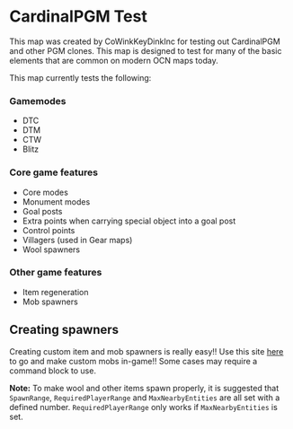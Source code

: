 CardinalPGM Test
================

This map was created by CoWinkKeyDinkInc for testing out CardinalPGM and other PGM clones.
This map is designed to test for many of the basic elements that are common on modern OCN maps today.

This map currently tests the following:

### Gamemodes
 - DTC
 - DTM
 - CTW
 - Blitz

### Core game features
 - Core modes
 - Monument modes
 - Goal posts
 - Extra points when carrying special object into a goal post
 - Control points
 - Villagers (used in Gear maps)
 - Wool spawners

### Other game features
 - Item regeneration
 - Mob spawners

## Creating spawners
Creating custom item and mob spawners is really easy!!  Use this site [here](https://mcstacker.bimbimma.com/)
to go and make custom mobs in-game!!  Some cases may require a command block to use.

**Note:** To make wool and other items spawn properly, it is suggested that `SpawnRange`, `RequiredPlayerRange`
and `MaxNearbyEntities` are all set with a defined number.  `RequiredPlayerRange` only works if `MaxNearbyEntities` is set.
